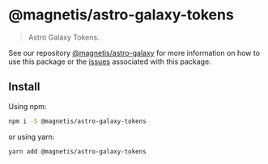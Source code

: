 # @magnetis/astro-galaxy-tokens

> Astro Galaxy Tokens.

See our repository [@magnetis/astro-galaxy](https://github.com/magnetis/astro-galaxy) for more information on how to use this package or the [issues](https://github.com/magnetis/astro-galaxy/issues?q=is%3Aopen+is%3Aissue+label%3Aastro-galaxy-tokens) associated with this package.

## Install

Using npm:

```sh
npm i -S @magnetis/astro-galaxy-tokens
```

or using yarn:

```sh
yarn add @magnetis/astro-galaxy-tokens
```
